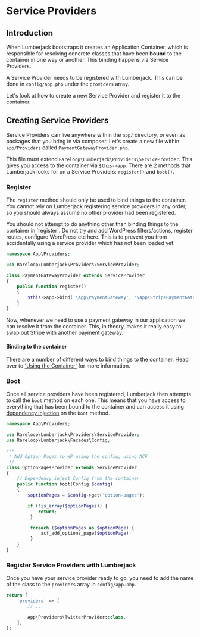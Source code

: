 # Service Providers

## Introduction

When Lumberjack bootstraps it creates an Application Container, which is responsible for resolving concrete classes that have been **bound** to the container in one way or another. This binding happens via Service Providers.

A Service Provider needs to be registered with Lumberjack. This can be done in `config/app.php` under the `providers` array.

Let's look at how to create a new Service Provider and register it to the container.

## Creating Service Providers

Service Providers can live anywhere within the `app/` directory, or even as packages that you bring in via composer. Let's create a new file within `app/Providers` called `PaymentGatewayProvider.php`.

This file must extend `Rareloop\Lumberjack\Providers\ServiceProvider`. This gives you access to the container via `$this->app`. There are 2 methods that Lumberjack looks for on a Service Providers: `register()` and `boot()`.

### Register

The `register` method should only be used to bind things to the container. You cannot rely on Lumberjack registering service providers in any order, so you should always assume no other provider had been registered.

You should not attempt to do anything other than binding things to the container in \`register\`. Do not try and add WordPress filters/actions, register routes, configure WordPress etc here. This is to prevent you from accidentally using a service provider which has not been loaded yet.

```php
namespace App\Providers;

use Rareloop\Lumberjack\Providers\ServiceProvider;

class PaymentGatewayProvider extends ServiceProvider
{
    public function register()
    {
        $this->app->bind('\App\PaymentGateway', '\App\StripePaymentGateway');
    }
}
```

Now, whenever we need to use a payment gateway in our application we can resolve it from the container. This, in theory, makes it really easy to swap out Stripe with another payment gateway.

#### Binding to the container

There are a number of different ways to bind things to the container. Head over to ['Using the Container'](using-the-container.md) for more information.

### Boot

Once all service providers have been registered, Lumberjack then attempts to call the `boot` method on each one. This means that you have access to everything that has been bound to the container and can access it using [dependency injection](using-the-container.md#dependency-injection) on the `boot` method.

```php
namespace App\Providers;

use Rareloop\Lumberjack\Providers\ServiceProvider;
use Rareloop\Lumberjack\Facades\Config;

/**
 * Add Option Pages to WP using the config, using ACF
 */
class OptionPagesProvider extends ServiceProvider
{
    // Dependency inject Config from the container
    public function boot(Config $config)
    {
        $optionPages = $config->get('option-pages');

        if (!is_array($optionPages)) {
            return;
         }

         foreach ($optionPages as $optionPage) {
             acf_add_options_page($optionPage);
         }
    }
}
```

### Register Service Providers with Lumberjack

Once you have your service provider ready to go, you need to add the name of the class to the `providers` array in `config/app.php`.

```php
return [
    'providers' => [
        // ...

        App\Providers\TwitterProvider::class,
    ],
];
```

